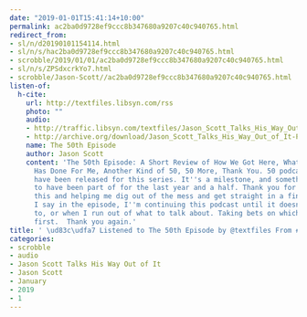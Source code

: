 ```yaml
---
date: "2019-01-01T15:41:14+10:00"
permalink: ac2ba0d9728ef9ccc8b347680a9207c40c940765.html
redirect_from:
- sl/n/d20190101154114.html
- sl/n/s/hac2ba0d9728ef9ccc8b347680a9207c40c940765.html
- scrobble/2019/01/01/ac2ba0d9728ef9ccc8b347680a9207c40c940765.html
- sl/n/s/ZPSdxcrkYo7.html
- scrobble/Jason-Scott//ac2ba0d9728ef9ccc8b347680a9207c40c940765.html
listen-of:
  h-cite:
    url: http://textfiles.libsyn.com/rss
    photo: ""
    audio:
    - http://traffic.libsyn.com/textfiles/Jason_Scott_Talks_His_Way_Out_of_It_-_Episode_50.mp3?dest-id=574323
    - http://archive.org/download/Jason_Scott_Talks_His_Way_Out_of_It-Podcast-by-Jason_Scott/The_50th_Episode.mp3
    name: The 50th Episode
    author: Jason Scott
    content: 'The 50th Episode: A Short Review of How We Got Here, What the Podcast
      Has Done For Me, Another Kind of 50, 50 More, Thank You. 50 podcast episodes
      have been released for this series. It''s a milestone, and something I''m happy
      to have been part of for the last year and a half. Thank you for supporting
      this and helping me dig out of the mess and get straight in a financial way.  As
      I say in the episode, I''m continuing this podcast until it doesn''t make sense
      to, or when I run out of what to talk about. Taking bets on which of those happen
      first.  Thank you again.'
title: ' \ud83c\udfa7 Listened to The 50th Episode by @textfiles From #JasonScottTalksHisWayOutofIt'
categories:
- scrobble
- audio
- Jason Scott Talks His Way Out of It
- Jason Scott
- January
- 2019
- 1
---
```

